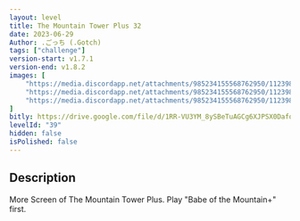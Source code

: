 ```yaml
---
layout: level
title: The Mountain Tower Plus 32
date: 2023-06-29
Author: .ごっち (.Gotch) 
tags: ["challenge"]
version-start: v1.7.1
version-end: v1.8.2
images: [
    "https://media.discordapp.net/attachments/985234155568762950/1123987159536377876/banner_-_Yuta_Goto.png?width=1600&height=900",
	"https://media.discordapp.net/attachments/985234155568762950/1123987159226003526/20230619001536_1_-_Yuta_Goto.jpg?width=600&height=450",
	"https://media.discordapp.net/attachments/985234155568762950/1123987158932398170/20230619001607_1_-_Yuta_Goto.jpg?width=600&height=450"
]
bitly: https://drive.google.com/file/d/1RR-VU3YM_8ySBeTuAGCg6XJPSX0Dafq_/view?usp=sharing
levelId: "39"
hidden: false
isPolished: false
---
```


<!-- more -->

<div id="description">
    <h2>Description</h2>
    <p>More Screen of The Mountain Tower Plus. Play "Babe of the Mountain+" first.</p>
</div>